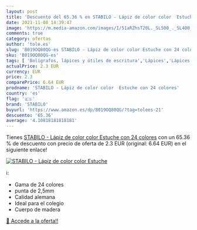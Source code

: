 ```yaml
---
layout: post
title: 'Descuento del 65.36 % en STABILO - Lápiz de color color  Estuche '
date: 2021-11-08 14:39:47
image: 'https://m.media-amazon.com/images/I/51aRZhsT20L._SL500_._SL400_.jpg'
comments: true
category: ofertas
author: 'tole.es'
slug: 'B019OQ80QG-es STABILO - Lápiz de color color Estuche con 24 colores'
sku: 'B019OQ80QG-es'
tags: [ 'Bolígrafos, lápices y útiles de escritura','Lápices','Lápices de colores para adultos','Oficina y papelería','lápiz','stabilo', ]
actualPrice: 2.3 EUR
currency: EUR
price: 2.3
comparePrice: 6.64 EUR
prodname: 'STABILO - Lápiz de color color  Estuche con 24 colores'
country: 'es'
flag: '🇪🇸'
brand: 'STABILO'
buyurl: 'https://www.amazon.es/dp/B019OQ80QG/?tag=tolees-21'
descuento: '65.36'
average: '4.10818181818181'
---
```


Tienes [STABILO - Lápiz de color color  Estuche con 24 colores](https://www.amazon.es/dp/B019OQ80QG/?tag=tolees-21) con un 65.36 % de descuento con precio de oferta de 2.3 EUR (original: 6.64 EUR) en el siguiente enlace!

[![STABILO - Lápiz de color color  Estuche ](https://m.media-amazon.com/images/I/51aRZhsT20L._SL500_._SL400_.jpg)](https://www.amazon.es/dp/B019OQ80QG/?tag=tolees-21)

ℹ️:

- Gama de 24 colores
- punta de 2,5mm
- Calidad alemana
- Ideal para el colegio
- Cuerpo de madera

[🛒 Accede a la oferta!!](https://www.amazon.es/dp/B019OQ80QG/?tag=tolees-21)
